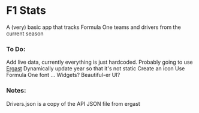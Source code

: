 #  F1 Stats
A (very) basic app that tracks Formula One teams and drivers from the current season

### To Do:
Add live data, currently everything is just hardcoded. Probably going to use [Ergast](http://ergast.com/mrd)
Dynamically update year so that it's not static
Create an icon
Use Formula One font
...
Widgets?
Beautiful-er UI?

### Notes:
Drivers.json is a copy of the API JSON file from ergast
